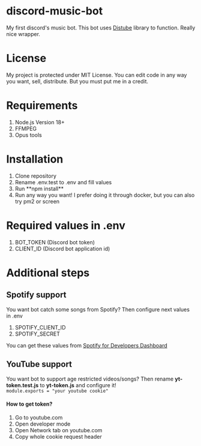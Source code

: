 # discord-music-bot
My first discord's music bot.
This bot uses [Distube](https://distube.js.org) library to function. Really nice wrapper.

# License
My project is protected under MIT License. You can edit code in any way you want, sell, distribute. But you must put me in a credit.

# Requirements
<ol>
  <li>Node.js Version 18+</li>
  <li>FFMPEG</li>
  <li>Opus tools</li>
</ol>

# Installation
<ol>
  <li>Clone repository</li>
  <li>Rename .env.test to .env and fill values</li>
  <li>Run **npm install**</li>
  <li>Run any way you want! I prefer doing it through docker, but you can also try pm2 or screen</li>
</ol>

# Required values in .env
<ol>
  <li>BOT_TOKEN (Discord bot token)</li>
  <li>CLIENT_ID (Discord bot application id)</li>
</ol>

# Additional steps
## Spotify support
You want bot catch some songs from Spotify? Then configure next values in .env

<ol>
  <li>SPOTIFY_CLIENT_ID</li>
  <li>SPOTIFY_SECRET</li>
</ol>

You can get these values from [Spotify for Developers Dashboard](https://developer.spotify.com/dashboard/)
## YouTube support
You want bot to support age restricted videos/songs? Then rename **yt-token.test.js** to **yt-token.js** and configure it!<br>
``
module.exports = "your youtube cookie"
``
#### How to get token?
<ol>
  <li>Go to youtube.com</li>
  <li>Open developer mode</li>
  <li>Open Network tab on youtube.com</li>
  <li>Copy whole cookie request header</li>
</ol>
